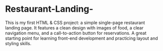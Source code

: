 # Restaurant-Landing-
This is my first HTML &amp; CSS project: a simple single-page restaurant landing page. It features a clean design with images of food, a clear navigation menu, and a call-to-action button for reservations. A great starting point for learning front-end development and practicing layout and styling skills.
